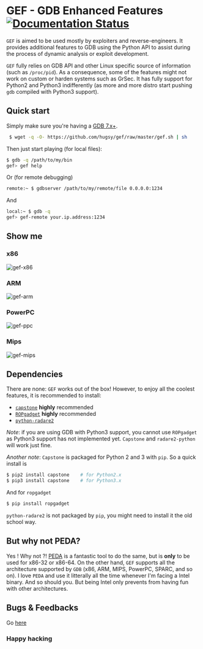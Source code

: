 # GEF - GDB Enhanced Features  [![Documentation Status](https://readthedocs.org/projects/gef/badge/?version=latest)](https://gef.readthedocs.org/en/latest/)

`GEF` is aimed to be used mostly by exploiters and reverse-engineers. It
provides additional features to GDB using the Python API to assist during the
process of dynamic analysis or exploit development.

`GEF` fully relies on GDB API and other Linux specific source of information
(such as `/proc/pid`). As a consequence, some of the features might not work on
custom or harden systems such as GrSec.
It has fully support for Python2 and Python3 indifferently (as more and more
distro start pushing `gdb` compiled with Python3 support).


## Quick start

Simply make sure you're having a [GDB 7.x+](https://www.gnu.org/s/gdb).
``` bash
 $ wget -q -O- https://github.com/hugsy/gef/raw/master/gef.sh | sh
```

Then just start playing (for local files):
```bash
$ gdb -q /path/to/my/bin
gef> gef help
```

Or (for remote debugging)
```bash
remote:~ $ gdbserver /path/to/my/remote/file 0.0.0.0:1234
```
And 
```bash
local:~ $ gdb -q
gef> gef-remote your.ip.address:1234
```

## Show me

### x86
![gef-x86](https://i.imgur.com/P6ZGp6E.png)

### ARM
![gef-arm](https://pbs.twimg.com/media/CA_y-xEU0AAroF3.png:large)

### PowerPC
![gef-ppc](https://i.imgur.com/IN6x6lw.png)

### Mips
![gef-mips](https://i.imgur.com/dBaB9os.png)


## Dependencies

There are none: `GEF` works out of the box!
However, to enjoy all the coolest features, it is recommended to install:

- [`capstone`](https://github.com/aquynh/capstone) **highly** recommended
- [`ROPgadget`](https://github.com/JonathanSalwan/ROPgadget) **highly** recommended
- [`python-radare2`](https://github.com/radare/radare2-bindings)

*Note*: if you are using GDB with Python3 support, you cannot use `ROPgadget` as
 Python3 support has not implemented yet. `Capstone` and `radare2-python` will
 work just fine.

*Another note*: `Capstone` is packaged for Python 2 and 3 with `pip`. So a quick install is
```bash
$ pip2 install capstone    # for Python2.x
$ pip3 install capstone    # for Python3.x
```

And for `ropgadget`
```bash
$ pip install ropgadget
```

`python-radare2` is not packaged by `pip`, you might need to install it the old school way.


## But why not PEDA?
Yes ! Why not ?! [PEDA](https://github.com/longld/peda) is a fantastic tool to
do the same, but is **only** to be used for x86-32 or x86-64. On the other hand,
`GEF` supports all the architecture supported by `GDB` (x86, ARM, MIPS, PowerPC,
SPARC, and so on).
I love `PEDA` and use it litterally all the time whenever I'm facing a Intel
binary. And so should you. But being Intel only prevents from having fun with
other architectures.


## Bugs & Feedbacks

Go [here](https://github.com/hugsy/gef/issues)

### Happy hacking
